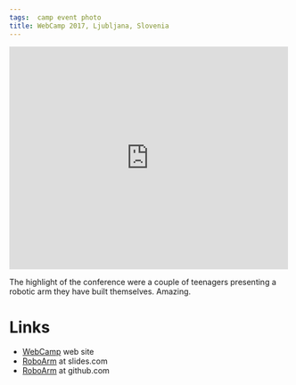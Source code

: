 ```yaml
---
tags:  camp event photo
title: WebCamp 2017, Ljubljana, Slovenia
---
```

<iframe src="https://www.facebook.com/plugins/post.php?href=https%3A%2F%2Fwww.facebook.com%2Fmedia%2Fset%2F%3Fset%3Da.10155353099502290.1073741925.735252289%26type%3D3&width=500" width="500" height="400" style="border:none;overflow:hidden" scrolling="no" frameborder="0" allowTransparency="true"></iframe>

The highlight of the conference were a couple of teenagers presenting a robotic arm they have built themselves. Amazing.

# Links

- [WebCamp](http://2017.webcamp.si/) web site
- [RoboArm](http://slides.com/andagent/deck#/) at slides.com
- [RoboArm](https://github.com/andagent/RoboArm) at github.com
